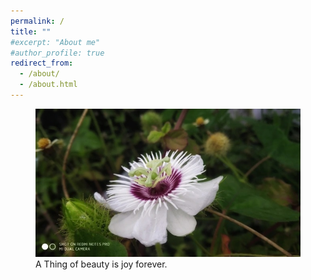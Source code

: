 ```yaml
---
permalink: /
title: ""
#excerpt: "About me"
#author_profile: true
redirect_from: 
  - /about/
  - /about.html
---
```


<figure>
  <img src="images/Home1.jpg" alt="Captured">
  <figcaption>A Thing of beauty is joy forever.</figcaption>
</figure>




